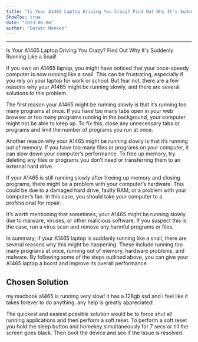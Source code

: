 ```yaml
---
title: "Is Your A1465 Laptop Driving You Crazy? Find Out Why It's Suddenly Running Like a Snail!"
ShowToc: true 
date: "2023-06-06"
author: "Darwin Menken"
---
```

*****
Is Your A1465 Laptop Driving You Crazy? Find Out Why It's Suddenly Running Like a Snail!

If you own an A1465 laptop, you might have noticed that your once-speedy computer is now running like a snail. This can be frustrating, especially if you rely on your laptop for work or school. But fear not, there are a few reasons why your A1465 might be running slowly, and there are several solutions to this problem.

The first reason your A1465 might be running slowly is that it’s running too many programs at once. If you have too many tabs open in your web browser or too many programs running in the background, your computer might not be able to keep up. To fix this, close any unnecessary tabs or programs and limit the number of programs you run at once.

Another reason why your A1465 might be running slowly is that it’s running out of memory. If you have too many files or programs on your computer, it can slow down your computer’s performance. To free up memory, try deleting any files or programs you don’t need or transferring them to an external hard drive.

If your A1465 is still running slowly after freeing up memory and closing programs, there might be a problem with your computer’s hardware. This could be due to a damaged hard drive, faulty RAM, or a problem with your computer’s fan. In this case, you should take your computer to a professional for repair.

It’s worth mentioning that sometimes, your A1465 might be running slowly due to malware, viruses, or other malicious software. If you suspect this is the case, run a virus scan and remove any harmful programs or files.

In summary, if your A1465 laptop is suddenly running like a snail, there are several reasons why this might be happening. These include running too many programs at once, running out of memory, hardware problems, and malware. By following some of the steps outlined above, you can give your A1465 laptop a boost and improve its overall performance.


## Chosen Solution
 my macbook a1465 is running very slow! it has a 128gb ssd and i feel like it takes forever to do anything. any help is greatly appreciated!

 The quickest and easiest possible solution would be to force shut all running applications and then perform a soft reset. To perform a soft reset you hold the sleep button and homekey simultaneously for 7 secs or till the screen goes black. Then boot the device and see if the issue is resolved.




